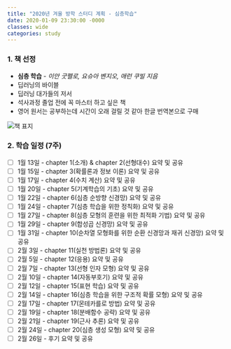 ```yaml
---
title: "2020년 겨울 방학 스터디 계획 - 심층학습"
date: 2020-01-09 23:30:00 -0000
classes: wide
categories: study
---
```

### 1. 책 선정
- **심층 학습** - *이안 굿펠로, 요슈아 벤지오, 애런 쿠빌 지음*
- 딥러닝의 바이블
- 딥러닝 대가들의 저서
- 석사과정 졸업 전에 꼭 마스터 하고 싶은 책
- 영어 원서는 공부하는데 시간이 오래 걸릴 것 같아 한글 번역본으로 구매

![책 표지](http://image.yes24.com/Goods/65576412/800x0)

### 2. 학습 일정 (7주)
- [ ] 1월 13일 - chapter 1(소개) & chapter 2(선형대수) 요약 및 공유 
- [ ] 1월 15일 - chapter 3(확률론과 정보 이론) 요약 및 공유
- [ ] 1월 17일 - chapter 4(수치 계산) 요약 및 공유
- [ ] 1월 20일 - chapter 5(기계학습의 기초) 요약 및 공유
- [ ] 1월 22일 - chapter 6(심층 순방향 신경망) 요약 및 공유
- [ ] 1월 24일 - chapter 7(심층 학습을 위한 정칙화) 요약 및 공유
- [ ] 1월 27일 - chapter 8(심층 모형의 훈련을 위한 최적화 기법) 요약 및 공유
- [ ] 1월 29일 - chapter 9(합성곱 신경망) 요약 및 공유
- [ ] 1월 31일 - chapter 10(순차열 모형화를 위한 순환 신경망과 재귀 신경망) 요약 및 공유
- [ ] 2월 3일 - chapter 11(실천 방법론) 요약 및 공유
- [ ] 2월 5일 - chapter 12(응용) 요약 및 공유
- [ ] 2월 7일 - chapter 13(선형 인자 모형) 요약 및 공유
- [ ] 2월 10일 - chapter 14(자동부호기) 요약 및 공유
- [ ] 2월 12일 - chapter 15(표현 학습) 요약 및 공유
- [ ] 2월 14일 - chapter 16(심층 학습을 위한 구조적 확률 모형) 요약 및 공유
- [ ] 2월 17일 - chapter 17(몬테카를로 방법) 요약 및 공유
- [ ] 2월 19일 - chapter 18(분배함수 공략) 요약 및 공유
- [ ] 2월 21일 - chapter 19(근사 추론) 요약 및 공유
- [ ] 2월 24일 - chapter 20(심층 생성 모형) 요약 및 공유
- [ ] 2월 26일 - 후기 요약 및 공유

